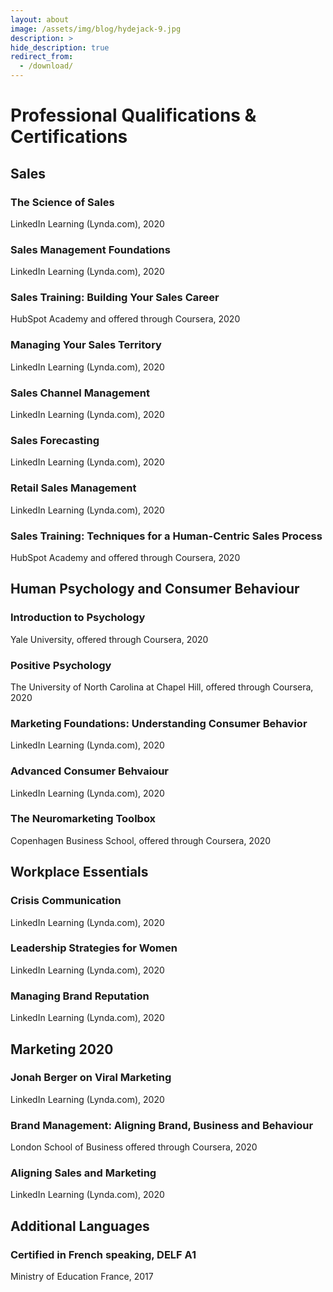 ```yaml
---
layout: about
image: /assets/img/blog/hydejack-9.jpg
description: >
hide_description: true
redirect_from:
  - /download/
---
```


# Professional Qualifications & Certifications

## Sales  

### The Science of Sales 
LinkedIn Learning (Lynda.com), 2020 

### Sales Management Foundations 
LinkedIn Learning (Lynda.com), 2020 

### Sales Training: Building Your Sales Career
HubSpot Academy and offered through Coursera, 2020

### Managing Your Sales Territory
LinkedIn Learning (Lynda.com), 2020
 
### Sales Channel Management 
LinkedIn Learning (Lynda.com), 2020 

### Sales Forecasting 
LinkedIn Learning (Lynda.com), 2020 

### Retail Sales Management  
LinkedIn Learning (Lynda.com), 2020 

### Sales Training: Techniques for a Human-Centric Sales Process
HubSpot Academy and offered through Coursera, 2020


## Human Psychology and Consumer Behaviour 

### Introduction to Psychology
Yale University, offered through Coursera, 2020  

### Positive Psychology 
The University of North Carolina at Chapel Hill, offered through Coursera, 2020  

### Marketing Foundations: Understanding Consumer Behavior
LinkedIn Learning (Lynda.com), 2020

### Advanced Consumer Behvaiour 
LinkedIn Learning (Lynda.com), 2020 

### The Neuromarketing Toolbox 
Copenhagen Business School, offered through Coursera, 2020  


## Workplace Essentials 

### Crisis Communication 
LinkedIn Learning (Lynda.com), 2020

### Leadership Strategies for Women 
LinkedIn Learning (Lynda.com), 2020

### Managing Brand Reputation
LinkedIn Learning (Lynda.com), 2020  


## Marketing 2020

### Jonah Berger on Viral Marketing 
LinkedIn Learning (Lynda.com), 2020

### Brand Management: Aligning Brand, Business and Behaviour
London School of Business offered through Coursera, 2020 

### Aligning Sales and Marketing
LinkedIn Learning (Lynda.com), 2020


## Additional Languages 

### Certified in French speaking, DELF A1 
Ministry of Education France, 2017


